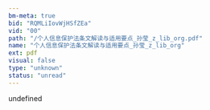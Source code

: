 ```yaml
---
bm-meta: true
bid: "RQMLiIovWjHSfZEa"
vid: "00"
path: "/个人信息保护法条文解读与适用要点_孙莹_z_lib_org.pdf"
name: "个人信息保护法条文解读与适用要点_孙莹_z_lib_org"
ext: pdf
visual: false
type: "unknown"
status: "unread"
---
```

undefined